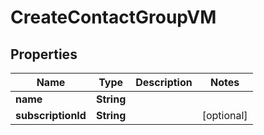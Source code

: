 

# CreateContactGroupVM


## Properties

Name | Type | Description | Notes
------------ | ------------- | ------------- | -------------
**name** | **String** |  | 
**subscriptionId** | **String** |  |  [optional]



